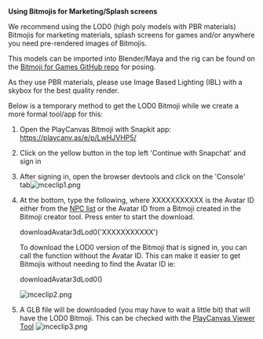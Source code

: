 **Using Bitmojis for Marketing/Splash screens**

We recommend using the LOD0 (high poly models with PBR materials) Bitmojis for marketing materials, splash screens for games and/or anywhere you need pre-rendered images of Bitmojis.

This models can be imported into Blender/Maya and the rig can be found on the [Bitmoji for Games GitHub repo](https://github.com/Bitmoji/BitmojiForGames/tree/master/Documentation) for posing.

As they use PBR materials, please use Image Based Lighting (IBL) with a skybox for the best quality render.

Below is a temporary method to get the LOD0 Bitmoji while we create a more formal tool/app for this:

1.  Open the PlayCanvas Bitmoji with Snapkit app: https://playcanv.as/e/p/LwHJVHP5/
2.  Click on the yellow button in the top left 'Continue with Snapchat' and sign in
3.  After signing in, open the browser devtools and click on the 'Console' tab![mceclip1.png](images/mceclip1.png)
4.  At the bottom, type the following, where XXXXXXXXXXX is the Avatar ID either from the [NPC list](https://github.com/Bitmoji/BitmojiForGames/tree/24dff85d97039c87b547ec2c64f35092b0b1d288/Documentation/NonPlayerCharacters) or the Avatar ID from a Bitmoji created in the Bitmoji creator tool. Press enter to start the download.

    downloadAvatar3dLod0('XXXXXXXXXXX')

    To download the LOD0 version of the Bitmoji that is signed in, you can call the function without the Avatar ID. This can make it easier to get Bitmojis without needing to find the Avatar ID ie:

    downloadAvatar3dLod0()

    ![mceclip2.png](images/mceclip2.png)
5.  A GLB file will be downloaded (you may have to wait a little bit) that will have the LOD0 Bitmoji. This can be checked with the [PlayCanvas Viewer Tool](https://playcanvas.com/viewer) ![mceclip3.png](images/mceclip3.png)
